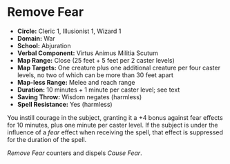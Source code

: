 # Remove Fear

- **Circle:** Cleric 1, Illusionist 1, Wizard 1
- **Domain:** War
- **School:** Abjuration
- **Verbal Component:** Virtus Animus Militia Scutum
- **Map Range:** Close (25 feet + 5 feet per 2 caster levels)
- **Map Targets:** One creature plus one additional creature per four caster levels, no two of which can be more than 30 feet apart
- **Map-less Range:** Melee and reach range
- **Duration:** 10 minutes + 1 minute per caster level; see text
- **Saving Throw:** Wisdom negates (harmless)
- **Spell Resistance:** Yes (harmless)

You instill courage in the subject, granting it a +4 bonus against fear effects for 10 minutes, plus one minute per caster level. If the subject is under the influence of a *fear* effect when receiving the spell, that effect is suppressed for the duration of the spell.

*Remove Fear* counters and dispels *Cause Fear*.
